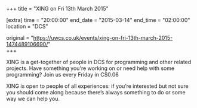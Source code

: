 +++
title = "XING on Fri 13th March 2015"

[extra]
time = "20:00:00"
end_date = "2015-03-14"
end_time = "02:00:00"
location = "DCS"

original = "https://uwcs.co.uk/events/xing-on-fri-13th-march-2015-1474489106690/"    
+++

XING is a get-together of people in DCS for programming and other related projects. Have something you're working on or need help with some programming? Join us every Friday in CS0.06

XING is open to people of all experiences: if you’re interested but not sure you should come along because there’s always something to do or some way we can help you.


